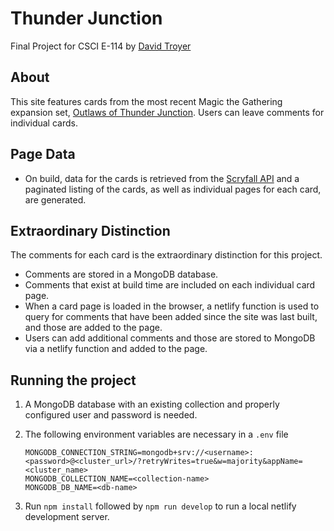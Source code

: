 # Thunder Junction

Final Project for CSCI E-114 by [David Troyer](mailto:dat670@g.harvard.edu)

## About

This site features cards from the most recent Magic the Gathering expansion set, [Outlaws of Thunder Junction](https://mtg.fandom.com/wiki/Outlaws_of_Thunder_Junction). Users can leave comments for individual cards.

## Page Data

* On build, data for the cards is retrieved from the [Scryfall API](https://scryfall.com/docs/api) and a paginated listing of the cards, as well as individual pages for each card, are generated.

## Extraordinary Distinction

The comments for each card is the extraordinary distinction for this project.

* Comments are stored in a MongoDB database.
* Comments that exist at build time are included on each individual card page.
* When a card page is loaded in the browser, a netlify function is used to query for comments that have been added since the site was last built, and those are added to the page.
* Users can add additional comments and those are stored to MongoDB via a netlify function and added to the page.

## Running the project

1. A MongoDB database with an existing collection and properly configured user and password is needed.
1. The following environment variables are necessary in a `.env` file

    ```properties
    MONGODB_CONNECTION_STRING=mongodb+srv://<username>:<password>@<cluster_url>/?retryWrites=true&w=majority&appName=<cluster_name>
    MONGODB_COLLECTION_NAME=<collection-name>
    MONGODB_DB_NAME=<db-name>
    ```
1. Run `npm install` followed by `npm run develop` to run a local netlify development server.
